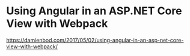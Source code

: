 # Using Angular in an ASP.NET Core View with Webpack

https://damienbod.com/2017/05/02/using-angular-in-an-asp-net-core-view-with-webpack/

